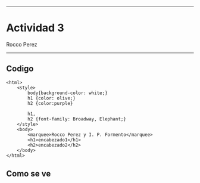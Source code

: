 
---

# Actividad 3

Rocco Perez

---

## Codigo

```
<html>
    <style>
        body{background-color: white;}
        h1 {color: olive;}
        h2 {color:purple}

        h1,
        h2 {font-family: Broadway, Elephant;}
    </style>
    <body>
        <marquee>Rocco Perez y I. P. Formento</marquee>
        <h1>encabezado1</h1>
        <h2>encabezado2</h2>
    </body>
</html>
```

## Como se ve

